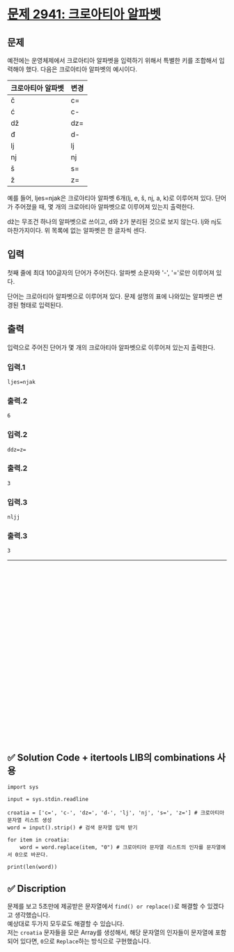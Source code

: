# [문제 2941: 크로아티아 알파벳](https://www.acmicpc.net/problem/2941)

## 문제

예전에는 운영체제에서 크로아티아 알파벳을 입력하기 위해서 특별한 키를 조합해서 입력해야 했다. 다음은 크로아티아 알파벳의 예시이다.

| 크로아티아 알파벳 | 변경   |
|-------------------|--------|
| č                 | c=     |
| ć                 | c-     |
| dž                | dz=    |
| đ                 | d-     |
| lj                | lj     |
| nj                | nj     |
| š                 | s=     |
| ž                 | z=     |

예를 들어, ljes=njak은 크로아티아 알파벳 6개(lj, e, š, nj, a, k)로 이루어져 있다. 단어가 주어졌을 때, 몇 개의 크로아티아 알파벳으로 이루어져 있는지 출력한다.  

dž는 무조건 하나의 알파벳으로 쓰이고, d와 ž가 분리된 것으로 보지 않는다. lj와 nj도 마찬가지이다. 위 목록에 없는 알파벳은 한 글자씩 센다.  

## 입력

첫째 줄에 최대 100글자의 단어가 주어진다. 알파벳 소문자와 '-', '='로만 이루어져 있다.  

단어는 크로아티아 알파벳으로 이루어져 있다. 문제 설명의 표에 나와있는 알파벳은 변경된 형태로 입력된다.  

## 출력

입력으로 주어진 단어가 몇 개의 크로아티아 알파벳으로 이루어져 있는지 출력한다.  

### 입력.1

```
ljes=njak
```

### 출력.2

```
6
```

### 입력.2

```
ddz=z=
```

### 출력.2

```
3
```

### 입력.3

```
nljj
```

### 출력.3

```
3
```

---


<br/>
<br/>
<br/>
<br/>
<br/>
<br/>
<br/>
<br/>
<br/>
<br/>
<br/>
<br/>
<br/>
<br/>
<br/>
<br/>
<br/>
<br/>
<br/>
<br/>
<br/>
<br/>
<br/>


## ✅ Solution Code + itertools LIB의 combinations 사용

```python3
import sys

input = sys.stdin.readline

croatia = ['c=', 'c-', 'dz=', 'd-', 'lj', 'nj', 's=', 'z='] # 크로아티아 문자열 리스트 생성
word = input().strip() # 검색 문자열 입력 받기

for item in croatia:
    word = word.replace(item, "0") # 크로아티아 문자열 리스트의 인자를 문자열에서 0으로 바꾼다.

print(len(word))
```

## ✅ Discription  

문제를 보고 5초만에 제공받은 문자열에서 `find() or replace()`로 해결할 수 있겠다고 생각했습니다.  
예상대로 두가지 모두로도 해결할 수 있습니다.  
저는 `croatia` 문자들을 모은 Array를 생성해서, 해당 문자열의 인자들이 문자열에 포함되어 있다면, `0`으로 `Replace`하는 방식으로 구현했습니다.  
